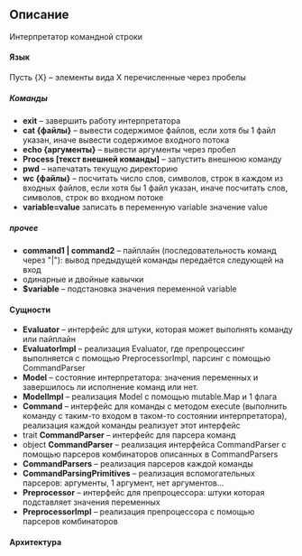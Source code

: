 ## Описание

Интерпретатор командной строки

#### Язык

Пусть {X} – элементы вида X перечисленные через пробелы


##### Команды
* **exit** – завершить работу интерпретатора
* **cat {файлы}** – вывести содержимое файлов, если хотя бы 1 файл указан, иначе вывести содержимое входного потока
* **echo {аргументы}** – вывести аргументы через пробел
* **Process [текст внешней команды]** – запустить внешнюю команду
* **pwd** – напечатать текущую директорию
* **wc {файлы}** – посчитать число слов, символов, строк в каждом из входных файлов, если хотя бы 1 файл указан, иначе посчитать слов, символов, строк во входном потоке
* **variable=value** записать в переменную variable значение value

##### прочее
* **command1 | command2** – пайплайн (последовательность команд через "|"): вывод предыдущей команды передаётся следующей на вход
* одинарные и двойные кавычки
* **$variable** – подстановка значения переменной variable

#### Сущности

* **Evaluator** – интерфейс для штуки, которая может выполнять команду или пайплайн
* **EvaluatorImpl** – реализация Evaluator, где препроцессинг выполняется с помощью PreprocessorImpl, парсинг с помощью CommandParser
* **Model** – состояние интерпретатора: значения переменных и завершилось ли исполнение команд или нет.
* **ModelImpl** – реализация Model с помощью mutable.Map и 1 флага
* **Command** – интерфейс для команды c методом execute (выполнить команду с таким-то входом в таком-то состоянии интерпретатора), реализация каждой команды реализует этот интерфейс
* trait **CommandParser** – интерфейс для парсера команд
* object **CommandParser** – реализация интерфейса CommandParser с помощью парсеров комбинаторов описанных в CommandParsers
* **CommandParsers** – реализация парсеров каждой команды
* **CommandParsingPrimitives** – реализация вспомогательных парсеров: аргументы, 1 аргумент, нет аргументов...
* **Preprocessor** – интерфейс для препроцессора: штуки которая подставляет значения переменных
* **PreprocessorImpl** – реализация препроцессора с помощью парсеров комбинаторов

#### Архитектура